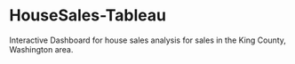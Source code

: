 # HouseSales-Tableau
 Interactive Dashboard for house sales analysis for sales in the King County, Washington area. 

